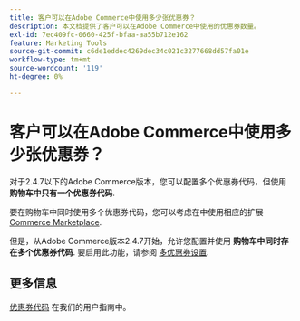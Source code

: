 ```yaml
---
title: 客户可以在Adobe Commerce中使用多少张优惠券？
description: 本文档提供了客户可以在Adobe Commerce中使用的优惠券数量。
exl-id: 7ec409fc-0660-425f-bfaa-aa55b712e162
feature: Marketing Tools
source-git-commit: c6de1eddec4269dec34c021c3277668dd57fa01e
workflow-type: tm+mt
source-wordcount: '119'
ht-degree: 0%

---
```


# 客户可以在Adobe Commerce中使用多少张优惠券？

对于2.4.7以下的Adobe Commerce版本，您可以配置多个优惠券代码，但使用 **购物车中只有一个优惠券代码**.

要在购物车中同时使用多个优惠券代码，您可以考虑在中使用相应的扩展 [Commerce Marketplace](https://marketplace.magento.com/).

但是，从Adobe Commerce版本2.4.7开始，允许您配置并使用 **购物车中同时存在多个优惠券代码**. 要启用此功能，请参阅 [多优惠券设置](https://experienceleague.adobe.com/en/docs/commerce-admin/config/sales/sales#multicoupon-settings).

## 更多信息

[优惠券代码](https://experienceleague.adobe.com/docs/commerce-admin/marketing/promotions/cart-rules/price-rules-cart-coupon.html) 在我们的用户指南中。
